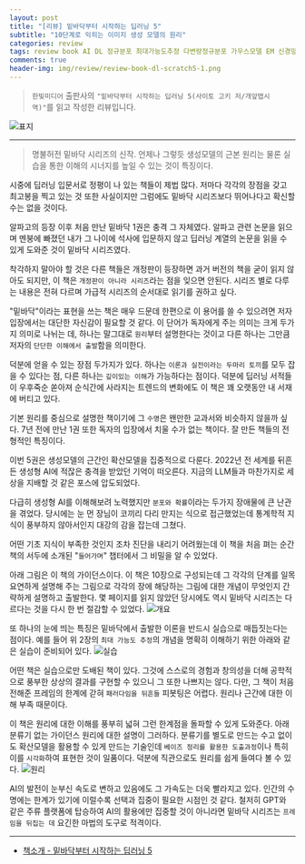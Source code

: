 ```yaml
---  
layout: post  
title: "[리뷰] 밑바닥부터 시작하는 딥러닝 5"  
subtitle: "10단계로 익히는 이미지 생성 모델의 원리"  
categories: review  
tags: review book AI DL 정규분포 최대가능도추정 다변량정규분포 가우스모델 EM 신경망 VAE 확산모델    
comments: true  
header-img: img/review/review-book-dl-scratch5-1.png
---  
```

  
> `한빛미디어` 출판사의 `"밑바닥부터 시작하는 딥러닝 5(사이토 고키 저/개앞맵시 역)"`를 읽고 작성한 리뷰입니다.  

![표지](https://theorydb.github.io/assets/img/review/review-book-dl-scratch5-1.png)  

---

> 명불허전 밑바닥 시리즈의 신작. 언제나 그렇듯 생성모델의 근본 원리는 물론 실습을 통한 이해의 시너지를 높일 수 있는 것이 특징이다.   

시중에 딥러닝 입문서로 정평이 나 있는 책들이 제법 많다. 저마다 각각의 장점을 갖고 최고봉을 찍고 있는 것 또한 사실이지만 그럼에도 밑바닥 시리즈보다 뛰어나다고 확신할 수는 없을 것이다. 

알파고의 등장 이후 처음 만난 밑바닥 1권은 충격 그 자체였다. 알파고 관련 논문을 읽으며 멘붕에 빠졌던 내가 그 나이에 석사에 입문하지 않고 딥러닝 계열의 논문을 읽을 수 있게 도와준 것이 밑바닥 시리즈였다. 

착각하지 말아야 할 것은 다른 책들은 개정판이 등장하면 과거 버전의 책을 굳이 읽지 않아도 되지만, 이 책은 `개정판이 아니라 시리즈`라는 점을 잊으면 안된다. 시리즈 별로 다루는 내용은 전혀 다르며 가급적 시리즈의 순서대로 읽기를 권하고 싶다. 

"밑바닥"이라는 표현을 쓰는 책은 매우 드문데 한편으로 이 용어를 쓸 수 있으려면 저자 입장에서는 대단한 자신감이 필요할 것 같다. 이 단어가 독자에게 주는 의미는 크게 두가지 의미로 나뉘는 데, 하나는 말그대로 `원리`부터 설명한다는 것이고 다른 하나는 그만큼 저자의 `단단한 이해에서 출발`함을 의미한다. 

덕분에 얻을 수 있는 장점 두가지가 있다. 하나는 `이론과 실전이라는 두마리 토끼`를 모두 잡을 수 있다는 점, 다른 하나는 `깊이있는 이해`가 가능하다는 점이다. 덕분에 딥러닝 서적들이 우후죽순 쏟아져 순식간에 사라지는 트렌드의 변화에도 이 책은 꽤 오랫동안 내 서재에 버티고 있다. 

기본 원리를 중심으로 설명한 책이기에 그 `수명`은 왠만한 교과서와 비슷하지 않을까 싶다. 7년 전에 만난 1권 또한 독자의 입장에서 치울 수가 없는 책이다. 잘 만든 책들의 전형적인 특징이다. 

이번 5권은 생성모델의 근간인 확산모델을 집중적으로 다룬다. 2022년 전 세계를 뒤흔든 생성형 AI에 적잖은 충격을 받았던 기억이 떠오른다. 지금의 LLM들과 마찬가지로 세상을 지배할 것 같은 포스에 압도되었다. 

다급히 생성형 AI를 이해해보려 노력했지만 `분포와 확률`이라는 두가지 장애물에 큰 난관을 겪었다. 당시에는 눈 먼 장님이 코끼리 다리 만지는 식으로 접근했었는데 통계학적 지식이 풍부하지 않아서인지 대강의 감을 잡는데 그쳤다. 

어떤 기초 지식이 부족한 것인지 조차 진단을 내리기 어려웠는데 이 책을 처음 펴는 순간 책의 서두에 소개된 "`들어가며`" 챕터에서 그 비밀을 알 수 있었다. 

아래 그림은 이 책의 가이던스이다. 이 책은 10장으로 구성되는데 그 각각의 단계를 일목요연하게 설명해 주는 그림으로 각각의 장에 해당하는 그림에 대한 개념이 무엇인지 간략하게 설명하고 출발한다. 몇 페이지를 읽지 않았던 당시에도 역시 밑바닥 시리즈는 다르다는 것을 다시 한 번 절감할 수 있었다. 
![개요](https://theorydb.github.io/assets/img/review/review-book-dl-scratch5-2.png)  

또 하나의 눈에 띄는 특징은 밑바닥에서 출발한 이론을 반드시 실습으로 매듭짓는다는 점이다. 예를 들어 위 2장의 `최대 가능도 추정`의 개념을 명확히 이해하기 위한 아래와 같은 실습이 준비되어 있다. 
![실습](https://theorydb.github.io/assets/img/review/review-book-dl-scratch5-3.png)  

어떤 책은 실습으로만 도배된 책이 있다. 그것에 스스로의 경험과 창의성을 더해 공학적으로 풍부한 상상의 결과를 구현할 수 있으니 그 또한 나쁘지는 않다. 다만, 그 책이 처음 전해준 프레임의 한계에 갇혀 `패러다임을 뒤흔들` 피봇팅은 어렵다. 원리나 근간에 대한 이해 부족 때문이다.

이 책은 원리에 대한 이해를 풍부히 넓혀 그런 한계점을 돌파할 수 있게 도와준다. 아래 분류기 없는 가이던스 원리에 대한 설명이 그러하다. 분류기를 별도로 만드는 수고 없이도 확산모델을 활용할 수 있게 만드는 기술인데 `베이즈 정리를 활용한 도출과정`이나 특히 이를 `시각화`하여 표현한 것이 일품이다. 덕분에 직관으로도 원리를 쉽게 들여다 볼 수 있다. 
![원리](https://theorydb.github.io/assets/img/review/review-book-dl-scratch5-4.png)  

AI의 발전이 눈부신 속도로 변하고 있음에도 그 가속도는 더욱 빨라지고 있다. 인간의 수명에는 한계가 있기에 이럴수록 선택과 집중이 필요한 시점인 것 같다. 철저히 GPT와 같은 주류 플랫폼에 탑승하여 AI의 활용에만 집중할 것이 아니라면 밑바닥 시리즈는 `프레임을 뒤집는 데` 요긴한 마법의 도구로 적격이다. 

---

* [책소개 - 밑바닥부터 시작하는 딥러닝 5](https://www.yes24.com/Product/Goods/134648807)

